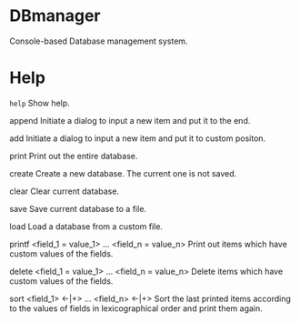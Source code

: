 # DBmanager

Console-based Database management system.

# Help

<code>help</code>
   Show help.

append
   Initiate a dialog to input a new item and put it to the end.

add <number>
   Initiate a dialog to input a new item and put it to custom positon.

print
   Print out the entire database.

create
   Create a new database. The current one is not saved.

clear
   Clear current database.

save <filename>
   Save current database to a file.

load <filename>
   Load a database from a custom file.

printf <field_1 = value_1> ... <field_n = value_n>
   Print out items which have custom values of the fields.

delete <field_1 = value_1> ... <field_n = value_n>
   Delete items which have custom values of the fields.

sort <field_1> <-|+> ... <field_n> <-|+>
   Sort the last printed items according to the values of fields in lexicographical order and print them again.
